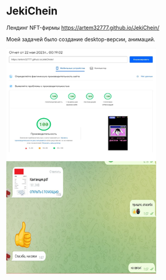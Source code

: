 # JekiChein
Лендинг NFT-фирмы https://artem32777.github.io/JekiChein/

Моей задачей было создание desktop-версии, анимаций.

<div style="">
  <img width="400" height="300" src="https://raw.githubusercontent.com/artem32777/JekiChein/main/img/jekichein-stats.jpg">
  <img width="400" height="300" src="https://raw.githubusercontent.com/artem32777/JekiChein/main/img/jekichein-review.jpg"> 
</div>
